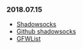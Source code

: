 ### 2018.07.15
* [Shadowsocks](https://shadowsocks.org)
* [Github shadowsocks](https://github.com/shadowsocks)
* [GFWList](https://github.com/FilisCatus/SwitchyOmega)
